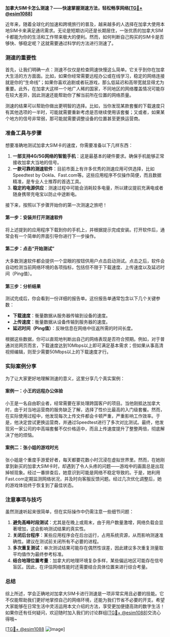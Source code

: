 **加拿大SIM卡怎么测速？——快速掌握测速方法，轻松畅享网络[[TG💪+ @esim1088](https://t.me/s/esim1088)]**

近年来，随着全球化的加速和跨境旅行的普及，越来越多的人选择在加拿大使用本地SIM卡来满足通讯需求。无论是短期访问还是长期居住，一张优质的加拿大SIM卡都能为你的生活和工作带来极大的便利。然而，如何判断自己购买的SIM卡是否够快、够稳定呢？这就需要通过科学的方法进行测速了。

### 测速的重要性

首先，让我们明确一点：测速不仅仅是检查网速快慢这么简单。它关乎到你在加拿大生活的方方面面。比如，如果你经常需要远程办公或在线学习，稳定的网络连接就是你的“生命线”；如果你喜欢追剧或者玩游戏，那么低延迟和高带宽就显得尤为重要。此外，在加拿大这样一个地广人稀的国家，不同地区的网络覆盖情况可能存在较大差异，因此测速还能帮助你了解当前所在位置的网络质量。

测速的结果可以帮助你做出更明智的选择。比如，当你发现某款套餐的下载速度只有其他选项的一半时，可能就需要重新考虑是否继续使用该套餐；又或者，如果某个地方的信号非常弱，那可能就需要调整设备的位置甚至更换运营商。

### 准备工具与步骤

想要准确地测试加拿大SIM卡的速度，你需要准备以下几样东西：

1. **一部支持4G/5G网络的智能手机**：这是最基本的硬件要求。确保手机能够正常接收加拿大当地的信号。
2. **一款可靠的测速软件**：目前市面上有许多优秀的测速应用可供选择，比如Speedtest by Ookla、Fast.com等。这些应用程序不仅操作简便，而且数据精准，是专业人士推荐的首选工具。
3. **稳定的电源供应**：测速过程中可能会消耗较多电量，所以建议提前充满电或者随身携带充电宝以防止中途断电。

接下来，按照以下步骤开始你的第一次测速之旅吧！

#### 第一步：安装并打开测速软件
将上述提到的应用程序下载到你的手机上，并根据提示完成安装。打开软件后，通常会有一个简单的界面引导你进行下一步操作。

#### 第二步：点击“开始测试”
大多数测速软件都会提供一个显眼的按钮供用户点击启动测试。点击之后，软件会自动检测当前网络环境的各项指标，包括但不限于下载速度、上传速度以及延迟时间（Ping值）。

#### 第三步：分析结果
测试完成后，你会看到一份详细的报告单。这份报告单通常包含以下几个关键参数：
- **下载速度**：衡量数据从服务器传输到设备的速度。
- **上传速度**：衡量数据从设备传输到服务器的速度。
- **延迟时间（Ping值）**：反映信息在网络中往返所需的时间长度。
  
根据这些数据，你可以直观地判断出自己的网络表现是否符合预期。例如，对于普通浏览网页而言，下载速度达到10Mbps以上即可满足基本需求；但如果从事高清视频编辑，则至少需要50Mbps以上的下载速度才行。

### 实际案例分享

为了让大家更好地理解测速的意义，这里分享几个真实案例：

#### 案例一：小王的远程办公体验
小王是一名自由职业者，经常需要在家处理跨国客户的项目。当他刚抵达加拿大时，由于对当地运营商的服务缺乏了解，选择了性价比最高的入门级套餐。然而，在实际使用过程中，他发现每次上传文件都会卡顿严重，严重影响工作效率。于是，他决定尝试更换运营商，并通过Speedtest进行了多次对比测试。最终，他发现另一家公司的中高端套餐不仅价格适中，而且上传速度提升了整整两倍，彻底解决了他的烦恼。

#### 案例二：张小姐的游戏时光
张小姐是个重度手游爱好者，每天都要花数小时沉浸在虚拟世界里。然而，在她刚拿到新买的加拿大SIM卡时，却遇到了令人头疼的问题——游戏中的画面总是出现掉帧现象。经过一番排查后，她意识到可能是网络不稳定导致的。于是，她利用Fast.com定期监测网络状况，并及时向客服反馈问题。经过几次优化调整后，她的游戏体验终于恢复到了最佳状态。

### 注意事项与技巧

虽然测速听起来很简单，但在实际操作中仍需注意一些细节问题：

1. **避免高峰时段测试**：尤其是在晚上或周末，由于用户数量激增，网络负载会显著增加，这会影响测试结果的真实性。
2. **关闭后台程序**：某些应用程序会在后台运行，占用系统资源，从而影响测速准确性。建议在测试前关闭所有不必要的进程。
3. **多次重复测试**：单次测试结果可能存在偶然性误差，因此建议多次重复测量取平均值作为最终参考标准。
4. **结合地理位置考量**：加拿大的地理环境复杂多样，某些偏远地区可能存在信号盲区。因此，在评估网络性能时还需要结合具体位置来进行综合考量。

### 总结

综上所述，学会正确地对加拿大SIM卡进行测速是一项非常实用且必要的技能。它不仅能帮助我们更好地掌控自己的网络环境，还能为我们节省不必要的开支。希望大家能够在日常生活中灵活运用本文介绍的方法，享受更加便捷高效的数字生活！如果你还有任何疑问，欢迎随时加入我们的讨论群组[[TG💪+ @esim1088](https://t.me/s/esim1088)]交流心得哦~

[[TG💪+ @esim1088](https://t.me/s/esim1088) ![Image](https://i.postimg.cc/4NQfJmqS/Snipaste-2025-05-13-00-14-12.png)]